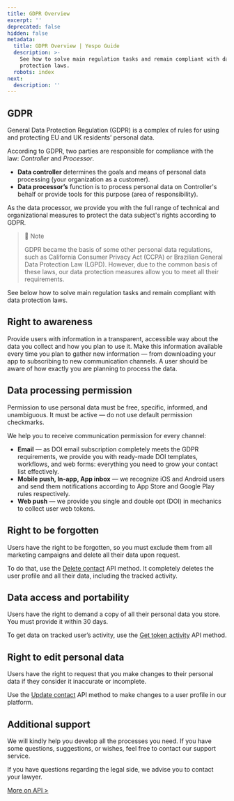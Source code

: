 ```yaml
---
title: GDPR Overview
excerpt: ''
deprecated: false
hidden: false
metadata:
  title: GDPR Overview | Yespo Guide
  description: >-
    See how to solve main regulation tasks and remain compliant with data
    protection laws.
  robots: index
next:
  description: ''
---
```

## GDPR

General Data Protection Regulation (GDPR) is a complex of rules for using and protecting EU and UK residents’ personal data.

According to GDPR, two parties are responsible for compliance with the law: *Controller* and *Processor*.

* **Data controller** determines the goals and means of personal data processing (your organization as a customer).
* **Data processor’s** function is to process personal data on Controller's behalf or provide tools for this purpose (area of responsibility).

As the data processor, we provide you with the full range of technical and organizational measures to protect the data subject's rights according to GDPR.

> 📘 Note
>
> GDPR became the basis of some other personal data regulations, such as California Consumer Privacy Act (CCPA) or Brazilian General Data Protection Law (LGPD). However, due to the common basis of these laws, our data protection measures allow you to meet all their requirements.

See below how to solve main regulation tasks and remain compliant with data protection laws.

## Right to awareness

Provide users with information in a transparent, accessible way about the data you collect and how you plan to use it. Make this information available every time you plan to gather new information — from downloading your app to subscribing to new communication channels. A user should be aware of how exactly you are planning to process the data.

## Data processing permission

Permission to use personal data must be free, specific, informed, and unambiguous. It must be active — do not use default permission checkmarks.

We help you to receive communication permission for every channel:

* **Email** — as DOI email subscription completely meets the GDPR requirements, we provide you with ready-made DOI templates, workflows, and web forms: everything you need to grow your contact list effectively.
* **Mobile push, In-app, App inbox** — we recognize iOS and Android users and send them notifications according to App Store and Google Play rules respectively.
* **Web push** — we provide you single and double opt (DOI) in mechanics to collect user web tokens.

## Right to be forgotten

Users have the right to be forgotten, so you must exclude them from all marketing campaigns and delete all their data upon request.

To do that, use the [Delete contact](https://docs.yespo.io/reference/deletecontact-1) API method. It completely deletes the user profile and all their data, including the tracked activity.

## Data access and portability

Users have the right to demand a copy of all their personal data you store. You must provide it within 30 days.

To get data on tracked user’s activity, use the [Get token activity](https://docs.yespo.io/reference/gettokenactivated-1) API method.

## Right to edit personal data

Users have the right to request that you make changes to their personal data if they consider it inaccurate or incomplete.

Use the [Update contact](https://docs.yespo.io/reference/updatecontact-1) API method to make changes to a user profile in our platform.

## Additional support

We will kindly help you develop all the processes you need. If you have some questions, suggestions, or wishes, feel free to contact our support service.

If you have questions regarding the legal side, we advise you to contact your lawyer.

[More on API >](https://docs.yespo.io/reference/getting-started-with-your-api)

